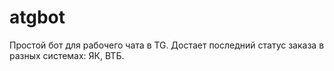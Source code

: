 # atgbot
Простой бот для рабочего чата в TG.
Достает последний статус заказа в разных системах: ЯК, ВТБ.
